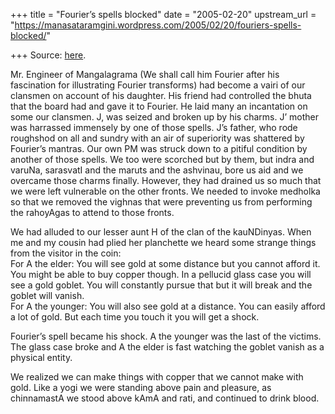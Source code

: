 +++
title = "Fourier’s spells blocked"
date = "2005-02-20"
upstream_url = "https://manasataramgini.wordpress.com/2005/02/20/fouriers-spells-blocked/"

+++
Source: [here](https://manasataramgini.wordpress.com/2005/02/20/fouriers-spells-blocked/).

Mr. Engineer of Mangalagrama (We shall call him Fourier after his
fascination for illustrating Fourier transforms) had become a vairi of
our clansmen on account of his daughter. His friend had controlled the
bhuta that the board had and gave it to Fourier. He laid many an
incantation on some our clansmen. J, was seized and broken up by his
charms. J’ mother was harrassed immensely by one of those spells. J’s
father, who rode roughshod on all and sundry with an air of superiority
was shattered by Fourier’s mantras. Our own PM was struck down to a
pitiful condition by another of those spells. We too were scorched but
by them, but indra and varuNa, sarasvatI and the maruts and the
ashvinau, bore us aid and we overcame those charms finally. However,
they had drained us so much that we were left vulnerable on the other
fronts. We needed to invoke medholka so that we removed the vighnas that
were preventing us from performing the rahoyAgas to attend to those
fronts.

We had alluded to our lesser aunt H of the clan of the kauNDinyas. When
me and my cousin had plied her planchette we heard some strange things
from the visitor in the coin:  
For A the elder: You will see gold at some distance but you cannot
afford it. You might be able to buy copper though. In a pellucid glass
case you will see a gold goblet. You will constantly pursue that but it
will break and the goblet will vanish.  
For A the younger: You will also see gold at a distance. You can easily
afford a lot of gold. But each time you touch it you will get a shock.

Fourier’s spell became his shock. A the younger was the last of the
victims.  
The glass case broke and A the elder is fast watching the goblet vanish
as a physical entity.

We realized we can make things with copper that we cannot make with
gold. Like a yogi we were standing above pain and pleasure, as
chinnamastA we stood above kAmA and rati, and continued to drink blood.

